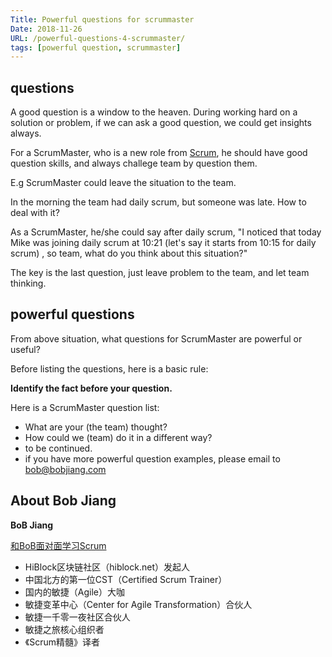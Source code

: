 ```yaml
---
Title: Powerful questions for scrummaster
Date: 2018-11-26   
URL: /powerful-questions-4-scrummaster/ 
tags: [powerful question, scrummaster]
---
```


## questions
A good question is a window to the heaven. During working hard on a solution or problem, if we can ask a good question, we could get insights always. 

For a ScrumMaster, who is a new role from [Scrum](https://scrumguides.org), he should have good question skills, and always challege team by question them.

E.g ScrumMaster could leave the situation to the team.

In the morning the team had daily scrum, but someone was late. How to deal with it?

As a ScrumMaster, he/she could say after daily scrum, "I noticed that today Mike was joining daily scrum at 10:21 (let's say it starts from 10:15 for daily scrum) , so team, what do you think about this situation?"

The key is the last question, just leave problem to the team, and let team thinking.

## powerful questions
From above situation, what questions for ScrumMaster are powerful or useful?

Before listing the questions, here is a basic rule:

**Identify the fact before your question.**

Here is a ScrumMaster question list:

- What are your (the team) thought?
- How could we (team) do it in a different way?
- to be continued.
- if you have more powerful question examples, please email to bob@bobjiang.com


## About Bob Jiang
**BoB Jiang**

[和BoB面对面学习Scrum](https://appmopev1px9533.h5.xiaoeknow.com/homepage)

- HiBlock区块链社区（hiblock.net）发起人  
- 中国北方的第一位CST（Certified Scrum Trainer）  
- 国内的敏捷（Agile）大咖  
- 敏捷变革中心（Center for Agile Transformation）合伙人  
- 敏捷一千零一夜社区合伙人  
- 敏捷之旅核心组织者  
- 《Scrum精髓》译者
